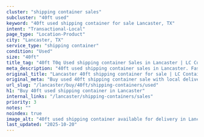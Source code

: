 ```yaml
---
cluster: "shipping container sales"
subcluster: "40ft used"
keyword: "40ft used shipping container for sale Lancaster, TX"
intent: "Transactional-Local"
page_type: "Location-Product"
city: "Lancaster, TX"
service_type: "shipping container"
condition: "Used"
size: "40ft"
title_tag: "40ft T0q Used shipping container Sales in Lancaster | LC Container"
meta_description: "40ft used shipping container sales in Lancaster. Fast delivery, competitive pricing. Serving shipping containers area. Quote ID: M56. Call (214) 524-4168 for your free quote today."
original_title: "Lancaster 40ft shipping container for sale | LC Container"
original_meta: "Buy used 40ft shipping container sale with local delivery in Lancaster, TX. LC Container — local Since 2003. Request a fast quote today."
url_slug: "/lancaster/buy/40ft/shipping-containers/used"
h1: "Buy 40ft used shipping container in Lancaster"
internal_links: "/lancaster/shipping-containers/sales"
priority: 3
notes: ""
noindex: true
image_alt: "40ft used shipping container available for delivery in Lancaster"
last_updated: "2025-10-20"
---
```


<!-- TODO: Add unique city/inventory copy, images, and internal links here. -->

